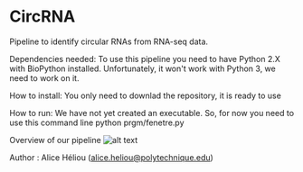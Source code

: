 # CircRNA
Pipeline to identify circular RNAs from RNA-seq data.

Dependencies needed:
To use this pipeline you need to have Python 2.X with BioPython installed.
Unfortunately, it won't work with Python 3, we need to work on it.

How to install:
You only need to downlad the repository, it is ready to use

How to run:
We have not yet created an executable.
So, for now you need to use this command line
python prgm/fenetre.py

Overview of our pipeline
![alt text](http://www.lix.polytechnique.fr/Labo/Alice.Heliou/images/overview.png)

Author : Alice Héliou (alice.heliou@polytechnique.edu)
